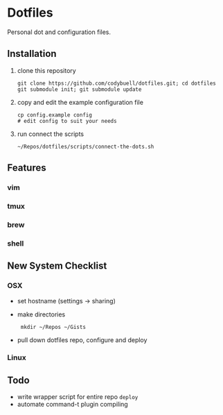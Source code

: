 Dotfiles
========

Personal dot and configuration files.

Installation
------------

 1. clone this repository

        git clone https://github.com/codybuell/dotfiles.git; cd dotfiles
        git submodule init; git submodule update

 2. copy and edit the example configuration file

        cp config.example config
        # edit config to suit your needs

 3. run connect the scripts

        ~/Repos/dotfiles/scripts/connect-the-dots.sh


Features
--------

### vim

### tmux

### brew

### shell


New System Checklist
--------------------

### OSX

 - set hostname (settings -> sharing)
 - make directories

        mkdir ~/Repos ~/Gists

 - pull down dotfiles repo, configure and deploy

### Linux


Todo
----

 - write wrapper script for entire repo `deploy`
 - automate command-t plugin compiling
